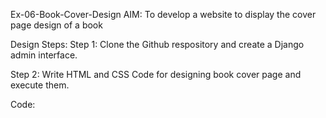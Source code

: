 Ex-06-Book-Cover-Design
AIM:
To develop a website to display the cover page design of a book

Design Steps:
Step 1:
Clone the Github respository and create a Django admin interface.

Step 2:
Write HTML and CSS Code for designing book cover page and execute them.

Code:


<!DOCTYPE html>
<html lang="en">
    <head>
         <meta name="viewport" 
         content="width=device-width, initial-scale=1.0">
         <style>
        .bookpage{
            width: 420px;
            height: 700px;
            background-color:cyan;
            margin-left: auto;
            margin-right: auto;
            padding: 20px;
            font-family: 'Franklin Gothic Medium', 'Arial Narrow', Arial, sans-serif;
            background-image:
            background-size: cover;
        }
            
        .insight{
            color: blue;
        }
        
        .hrstyle{
            width:100px;
        }
        .author{
            color: blue;
            display: inline;
            position: relative;
            color: black;
            top:190px;
            
            font-family:Georgia;
            font-size: medium;
        }
        .booktitle{
            font-family: 'Courier New', Courier, monospace;
            font-size: larger;
            text-align: center;
            position: relative;
            top: 30px;
        
        }
        .id {
            width:400px;
            position: relative;
            top:180px;
            
        }
        .pub{
            font-size: medium;
            position: relative;
            top:155px;
            left:330px;
        }
        .ed{
            color:blue;
            font-size: medium;
            font-family: Verdana;
            position:relative;
            top:85px;
        }
        .subtitle{
            font-family:Tahoma;
            font-size: large;
            position: relative;
            top:40px;
        }
        .mypic{
            position: relative;
            top: 135px;
            left: 260px;
            width: 5000px;
            height: 200px;
            background-size: cover;
        }
        </style>
        <title>COVER PAGE DESIGN</title>
    </head>
    <body>
        <div class="bookpage">
            <div class="insight">
                SEC INSIGHT
            </div>
            <div class="hrstyle">
                <hr style="color: blue;">
            </div>
            <div class="booktitle" style="color: red;">
                <h1>Fundamentals of Web Application Development</h1></div>
            <div class="subtitle" style="color:red;"><b>
                HTML and CSS Combined with Django Architecture</b>
            </div>
            <div class="mypic" >
                <img src="web.jpeg" width="60" height="100" alt="" style="vertical-align:bottom;margin:50px 55px">
            </div>
            <div class="id">
                <hr style="color: pink;">
            </div>
            <div class="author">
               <p><b>A pravin raj</b></p>
            </div>
            <div class="pub">
                SEC
            </div>
            <div class="ed">
                <b>Seventh Edition</b>
            </div>
            
        </div>
    </body>
</html>
Output:

![Screenshot (32)](https://user-images.githubusercontent.com/118707879/215278949-8baa6b44-1e7d-4691-a1ed-126ac318ce0a.png)


Result:

The program for designing book cover page using HTML and CSS is executed.
